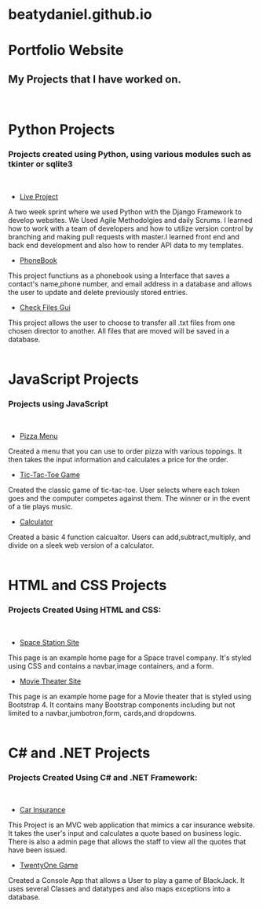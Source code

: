 # beatydaniel.github.io
# Portfolio Website


<strong><h2>My Projects that I have worked on.</h1></strong>
<br>

# Python Projects
 <h3>Projects created using Python, using various modules such as tkinter or sqlite3</h3>
 <br>  

* [Live Project](https://github.com/beatydaniel/Python-Live-Project)

A two week sprint where we used Python with the Django Framework to develop websites. We Used Agile Methodolgies and daily Scrums. I learned how to work with a team of developers and how to utilize version control by branching and making pull requests with master.I learned front end and back end development and also how to render API data to my templates.

* [PhoneBook](https://github.com/beatydaniel/Python-Projects/tree/main/Phonebook_Project)

This project functiuns as a phonebook using a Interface that saves a contact's name,phone number, and email address in a database and allows the user to update and delete previously stored entries.

* [Check Files Gui](https://github.com/beatydaniel/Python-Projects/tree/main/File%20Transfer)

This project allows the user to choose to transfer all .txt files from one chosen director to another.
All files that are moved will be saved in a database.
<br>
<br>

# JavaScript Projects
 <h3>Projects using JavaScript</h3>
 <br>

* [Pizza Menu](https://github.com/beatydaniel/JavaScript-Projects/tree/main/Pizza_Project)

Created a menu that you can use to order pizza with various toppings. It then takes the input information
and calculates a price for the order.

* [Tic-Tac-Toe Game](https://github.com/beatydaniel/JavaScript-Projects/tree/main/TicTacToe)

Created the classic game of tic-tac-toe. User selects where each token goes and the computer competes against them. The winner
or in the event of a tie plays music.

* [Calculator](https://github.com/beatydaniel/JavaScript-Projects/tree/main/JavaScript%20Projects)

Created a basic 4 function calcualtor. Users can add,subtract,multiply, and divide on a sleek web version of a calculator.
<br>
<br>

# HTML and CSS Projects
<h3>Projects Created Using HTML and CSS:</h3>
<br>
    
    
    
* [Space Station Site](https://github.com/beatydaniel/HTML-and-CSS-Projects/tree/main/Project) 

This page is an example home page for a Space travel company. It's styled using CSS and contains
a navbar,image containers, and a form.

* [Movie Theater Site](https://github.com/beatydaniel/HTML-and-CSS-Projects/tree/main/bootstrap4_project)

This page is an example home page for a Movie theater that is styled using Bootstrap 4. It
contains many Bootstrap components including but not limited to a navbar,jumbotron,form,
cards,and dropdowns.
<br>
<br>

# C# and .NET Projects
<h3>Projects Created Using C# and .NET Framework:</h3>
<br>

* [Car Insurance](https://github.com/beatydaniel/The-Tech-Academy-Basic-C-Sharp-Projects/tree/main/CarInsurance)

This Project is an MVC web application that mimics a car insurance website. It takes the user's input and calculates a quote based on business logic. There is also a admin page that allows the staff to view all the quotes that have been issued.
<br>
* [TwentyOne Game](https://github.com/beatydaniel/The-Tech-Academy-Basic-C-Sharp-Projects/tree/main/TwentyOne)

Created a Console App that allows a User to play a game of BlackJack. It uses several Classes and datatypes and also maps exceptions into a database.